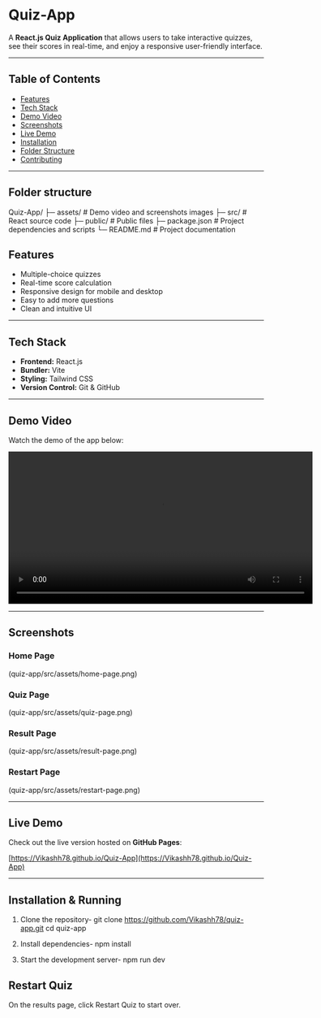 # Quiz-App

A **React.js Quiz Application** that allows users to take interactive quizzes, see their scores in real-time, and enjoy a responsive user-friendly interface.  

---

## Table of Contents

- [Features](#features)  
- [Tech Stack](#tech-stack)  
- [Demo Video](#demo-video)  
- [Screenshots](#screenshots)  
- [Live Demo](#live-demo)  
- [Installation](#installation)  
- [Folder Structure](#folder-structure)  
- [Contributing](#contributing)  

---

## Folder structure

Quiz-App/
├─ assets/           # Demo video and screenshots images
├─ src/              # React source code
├─ public/           # Public files
├─ package.json      # Project dependencies and scripts
└─ README.md         # Project documentation


## Features

- Multiple-choice quizzes  
- Real-time score calculation  
- Responsive design for mobile and desktop  
- Easy to add more questions  
- Clean and intuitive UI  

---

## Tech Stack

- **Frontend:** React.js  
- **Bundler:** Vite  
- **Styling:** Tailwind CSS 
- **Version Control:** Git & GitHub  

---

## Demo Video

Watch the demo of the app below:

<video width="600" controls>
  <source src="assets/quiz-app-demo.mp4" type="video/mp4">
</video>

---

## Screenshots

### Home Page
(quiz-app/src/assets/home-page.png)

### Quiz Page
(quiz-app/src/assets/quiz-page.png)

### Result Page
(quiz-app/src/assets/result-page.png)

### Restart Page
(quiz-app/src/assets/restart-page.png)


---

## Live Demo

Check out the live version hosted on **GitHub Pages**:

[https://Vikashh78.github.io/Quiz-App](https://Vikashh78.github.io/Quiz-App)

---
## Installation & Running

1. Clone the repository-
   git clone https://github.com/Vikashh78/quiz-app.git
   cd quiz-app

2. Install dependencies-
    npm install

3. Start the development server-
    npm run dev


## Restart Quiz

On the results page, click Restart Quiz to start over.
